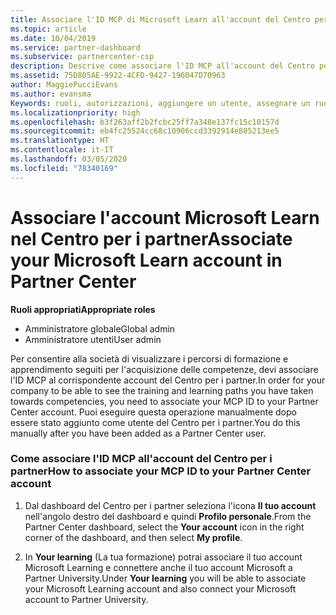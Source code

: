 ```yaml
---
title: Associare l'ID MCP di Microsoft Learn all'account del Centro per i partner | Centro per i partner
ms.topic: article
ms.date: 10/04/2019
ms.service: partner-dashboard
ms.subservice: partnercenter-csp
description: Descrive come associare l'ID MCP all'account del Centro per i partner, in modo che l'azienda possa visualizzare i percorsi di formazione e apprendimento svolti per l'acquisizione delle competenze.
ms.assetid: 75D805AE-9922-4CFD-9427-196047D70963
author: MaggiePucciEvans
ms.author: evansma
Keywords: ruoli, autorizzazioni, aggiungere un utente, assegnare un ruolo, amministratore, agente, ID MCP, Microsoft Learn
ms.localizationpriority: high
ms.openlocfilehash: b3f263aff2b2fcbc25ff7a348e137fc15c10157d
ms.sourcegitcommit: eb4fc25524cc68c10906ccd3392914e805213ee5
ms.translationtype: HT
ms.contentlocale: it-IT
ms.lasthandoff: 03/05/2020
ms.locfileid: "78340169"
---
```

# <a name="associate-your-microsoft-learn-account-in-partner-center"></a><span data-ttu-id="5a9d1-104">Associare l'account Microsoft Learn nel Centro per i partner</span><span class="sxs-lookup"><span data-stu-id="5a9d1-104">Associate your Microsoft Learn account in Partner Center</span></span>

<span data-ttu-id="5a9d1-105">**Ruoli appropriati**</span><span class="sxs-lookup"><span data-stu-id="5a9d1-105">**Appropriate roles**</span></span>
-   <span data-ttu-id="5a9d1-106">Amministratore globale</span><span class="sxs-lookup"><span data-stu-id="5a9d1-106">Global admin</span></span>
-   <span data-ttu-id="5a9d1-107">Amministratore utenti</span><span class="sxs-lookup"><span data-stu-id="5a9d1-107">User admin</span></span>

<span data-ttu-id="5a9d1-108">Per consentire alla società di visualizzare i percorsi di formazione e apprendimento seguiti per l'acquisizione delle competenze, devi associare l'ID MCP al corrispondente account del Centro per i partner.</span><span class="sxs-lookup"><span data-stu-id="5a9d1-108">In order for your company to be able to see the training and learning paths you have taken towards competencies, you need to associate your MCP ID to your Partner Center account.</span></span> <span data-ttu-id="5a9d1-109">Puoi eseguire questa operazione manualmente dopo essere stato aggiunto come utente del Centro per i partner.</span><span class="sxs-lookup"><span data-stu-id="5a9d1-109">You do this manually after you have been added as a Partner Center user.</span></span>

### <a name="how-to-associate-your-mcp-id-to-your-partner-center-account"></a><span data-ttu-id="5a9d1-110">Come associare l'ID MCP all'account del Centro per i partner</span><span class="sxs-lookup"><span data-stu-id="5a9d1-110">How to associate your MCP ID to your Partner Center account</span></span>

1. <span data-ttu-id="5a9d1-111">Dal dashboard del Centro per i partner seleziona l'icona **Il tuo account** nell'angolo destro del dashboard e quindi **Profilo personale**.</span><span class="sxs-lookup"><span data-stu-id="5a9d1-111">From the Partner Center dashboard, select the **Your account** icon in the right corner of the dashboard, and then select **My profile**.</span></span>

2. <span data-ttu-id="5a9d1-112">In **Your learning** (La tua formazione) potrai associare il tuo account Microsoft Learning e connettere anche il tuo account Microsoft a Partner University.</span><span class="sxs-lookup"><span data-stu-id="5a9d1-112">Under **Your learning** you will be able to associate your Microsoft Learning account and also connect your Microsoft account to Partner University.</span></span>
